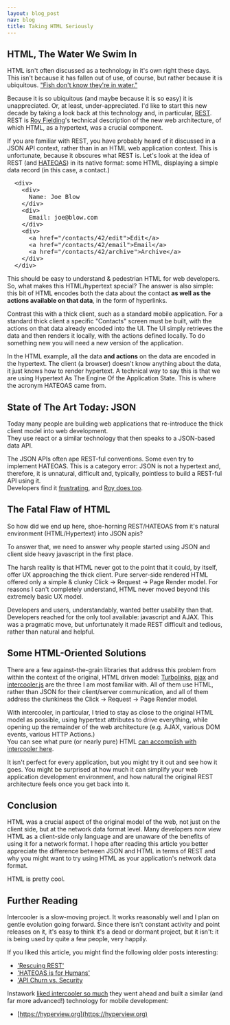 ```yaml
---
layout: blog_post
nav: blog
title: Taking HTML Seriously
---
```


## HTML, The Water We Swim In

HTML isn't often discussed as a technology in it's own right these days.  This isn't because it has fallen out of use, of
course, but rather because it is ubiquitous.  ["Fish don't know they're in water."](https://sivers.org/fish)

Because it is so ubiquitous (and maybe because it is so easy) it is unappreciated.  Or, at least, under-appreciated.  I'd
like to start this new decade by taking a look back at this technology and, in particular, [REST](https://en.wikipedia.org/wiki/Representational_state_transfer).
REST is [Roy Fielding](https://en.wikipedia.org/wiki/Roy_Fielding)'s technical description of the new web architecture, of
which HTML, as a hypertext, was a crucial component.  

If you are familiar with REST, you have probably heard of it discussed in a JSON API context, rather than in an HTML web application 
context.  This is unfortunate, because it obscures what REST is.  Let's look at the idea of REST (and [HATEOAS](https://en.wikipedia.org/wiki/HATEOAS)) 
in its native format: some HTML, displaying a simple data record (in this case, a contact.)

<pre>
  &lt;div>
    &lt;div>
      Name: Joe Blow
    &lt;/div>
    &lt;div>
      Email: joe@blow.com
    &lt;/div>
    &lt;div>
      &lt;a href="/contacts/42/edit">Edit&lt;/a>
      &lt;a href="/contacts/42/email">Email&lt;/a>
      &lt;a href="/contacts/42/archive">Archive&lt;/a>
    &lt;/div>
  &lt;/div>
</pre>

This should be easy to understand &amp; pedestrian HTML for web developers.  So, what makes this HTML/hypertext
special?  The answer is also simple: this bit of HTML encodes both the data
about the contact **as well as the actions available on that data**, in the form of hyperlinks.

Contrast this with a thick client, such as a standard mobile application. For a standard thick client a specific "Contacts" screen 
must be built, with the actions on that data already encoded into the UI. The UI simply retrieves the data and then 
renders it locally, with the actions defined locally.  To do something new you will need a new version of the application.

In the HTML example, all the data **and actions** on the data are encoded in the hypertext.  The client (a browser) doesn't
know anything about the data, it just knows how to render hypertext.   A technical way to say this is that we are using 
 Hypertext As The Engine Of the Application State.  This is where the acronym HATEOAS came from.

## State of The Art Today: JSON

Today many people are building web applications that re-introduce the thick client model into web development.  
They use react or a similar technology that then speaks to a JSON-based data API.  

The JSON APIs often ape REST-ful conventions.  Some even try to implement HATEOAS. This is a category error: JSON is not 
a hypertext and, therefore, it is unnatural, difficult and, typically, pointless to build a REST-ful API using it.  
Developers find it [frustrating](https://www.jeffknupp.com/blog/2014/06/03/why-i-hate-hateoas/), and 
[Roy does too](https://roy.gbiv.com/untangled/2008/rest-apis-must-be-hypertext-driven).

## The Fatal Flaw of HTML

So how did we end up here, shoe-horning REST/HATEOAS from it's natural environment (HTML/Hypertext) into JSON apis?

To answer that, we need to answer why people started using JSON and client side heavy javascript in the first place.

The harsh reality is that HTML never got to the point that it could, by itself, offer UX approaching the 
thick client.   Pure server-side rendered HTML offered only a simple &amp; clunky 
Click &rarr; Request &rarr; Page Render model.  For reasons I can't completely understand, HTML never moved beyond 
this extremely basic UX model.

Developers and users, understandably, wanted better usability than that.  Developers reached for the only tool 
available: javascript and AJAX.  This was a pragmatic move, but unfortunately it made REST difficult and tedious, rather 
than natural and helpful.
 
## Some HTML-Oriented Solutions

There are a few against-the-grain libraries that address this problem from within the context of the original, HTML driven model: 
[Turbolinks](https://github.com/turbolinks/turbolinks), [pjax](https://github.com/defunkt/jquery-pjax) and 
[intercooler.js](http://intercoolerjs.org/) are the three I am most familiar with.  All of them use HTML, rather than JSON
for their client/server communication, and all of them address the clunkiness the Click &rarr; Request &rarr; Page Render model.

With intercooler, in particular, I tried to stay as close to the original HTML model as possible, using hypertext attributes to drive 
everything,  while opening up the remainder of the web architecture (e.g. AJAX, various DOM events, various HTTP Actions.)  
You can see what pure (or nearly pure) HTML [can accomplish with intercooler here](http://intercoolerjs.org/examples/index.html).

It isn't perfect for every application, but you might try it out and see how it goes.  You might be surprised at how
much it can simplify your web application development environment, and how natural the original REST architecture
feels once you get back into it.

## Conclusion

HTML was a crucial aspect of the original model of the web, not just on the client side, but at the network data
format level.  Many developers now view HTML as a client-side only language and are unaware of the benefits of using it 
for a network format.  I hope after reading this article you better appreciate the difference between JSON and HTML
in terms of REST and why you might want to try using HTML as your application's network data format.

HTML is pretty cool.

## Further Reading

Intercooler is a slow-moving project.  It works reasonably well and I plan on gentle evolution going forward.
Since there isn't constant activity and point releases on it, it's easy to think it's a dead or dormant project, but
it isn't: it is being used by quite a few people, very happily.  

If you liked this article, you might find the following older posts interesting:

* ['Rescuing REST'](http://intercoolerjs.org/2016/01/18/rescuing-rest.html)
* ['HATEOAS is for Humans'](http://intercoolerjs.org/2016/05/08/hatoeas-is-for-humans.html) 
* ['API Churn vs. Security](http://intercoolerjs.org/2016/02/17/api-churn-vs-security.html) 

Instawork [liked intercooler so much](https://engineering.instawork.com/iterating-with-simplicity-evolving-a-django-app-with-intercooler-js-8ed8e69d8a52)
they went ahead and built a similar (and far more advanced!) technology for mobile development:

* [https://hyperview.org](https://hyperview.org)
